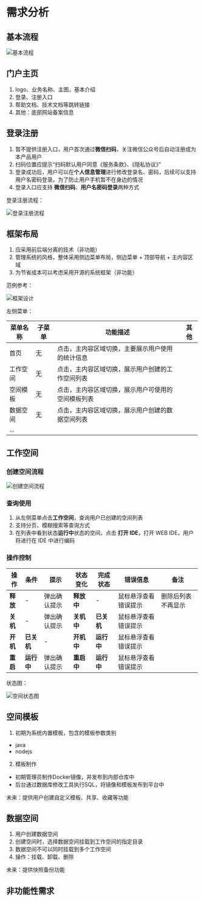 # 需求分析

## 基本流程

![基本流程](_media/基本流程.png)

## 门户主页

1. logo、业务名称、主图，基本介绍
2. 登录、注册入口
3. 帮助文档、技术文档等跳转链接
4. 其他：底部网站备案信息

## 登录注册

1. 暂不提供注册入口，用户首次通过**微信扫码**，关注微信公众号后自动注册成为本产品用户
2. 扫码位置应提示“扫码默认用户同意《服务条款》、《隐私协议》”
3. 登录成功后，用户可以在**个人信息管理**进行修改登录名、密码，后续可以支持用户名密码登录，为了防止用户手机暂不在身边的情况
4. 登录入口应支持 **微信扫码**、**用户名密码登录**两种方式

登录注册流程：

![登录注册流程](_media/注册登录流程.png)

## 框架布局

1. 应采用前后端分离的技术（非功能）
2. 管理系统的风格，整体采用侧边菜单布局，侧边菜单 + 顶部导航 + 主内容区域
3. 为节省成本可以考虑采用开源的系统框架（非功能）

范例参考：

![框架设计](_media/框架布局方案设计.png ":size=50%")

左侧菜单：

| 菜单名称 | 子菜单 | 功能描述                                           | 其他 |
| -------- | ------ | -------------------------------------------------- | ---- |
| 首页     | 无     | 点击，主内容区域切换，主要展示用户使用的统计信息   |      |
| 工作空间 | 无     | 点击，主内容区域切换，展示用户创建的工作空间列表   |      |
| 空间模板 | 无     | 点击，主内容区域切换，展示用户可使用的空间模板列表 |      |
| 数据空间 | 无     | 点击，主内容区域切换，展示用户创建的数据空间列表   |      |
| ...      |        |                                                    |      |

## 工作空间

### 创建空间流程

![创建空间流程](_media/创建空间流程.png)

### 查询使用

1. 从左侧菜单点击**工作空间**，查询用户已创建的空间列表
2. 支持分页、模糊搜索等查询方式
3. 在列表中看到状态**运行中**状态的空间，点击 **打开 IDE**，打开 WEB IDE，用户将进行在 IDE 中进行编码

### 操作控制

| 操作     | 条件       | 提示         | 状态变化   | 完成状态   | 错误信息             | 备注               |
| -------- | ---------- | ------------ | ---------- | ---------- | -------------------- | ------------------ |
| **释放** | -          | 弹出确认提示 | **释放中** | -          | 鼠标悬浮查看错误提示 | 删除后列表不再显示 |
| **关机** | -          | 弹出确认提示 | **关机中** | **已关机** | 鼠标悬浮查看错误提示 |                    |
| **开机** | **已关机** | -            | **开机中** | **运行中** | 鼠标悬浮查看错误提示 |                    |
| **重启** | **运行中** | 弹出确认提示 | **重启中** | **运行中** | 鼠标悬浮查看错误提示 |                    |

状态图：

![空间状态图](_media/工作空间状态图.png)

## 空间模板

1. 初期为系统内置模板，包含的模板参数类别
  - java
  - nodejs

2. 模板制作
  - 初期管理员制作Docker镜像，并发布到内部仓库中
  - 后台通过数据库修改工具执行SQL，将镜像和模板发布到平台中

未来：提供用户创建自定义模板、共享、收藏等功能

## 数据空间

1. 用户创建数据空间
2. 创建空间时，选择数据空间挂载到工作空间的指定目录
3. 数据空间不可以同时挂载到多个工作空间
4. 操作：挂载、卸载、删除

未来：提供快照备份功能


## 非功能性需求